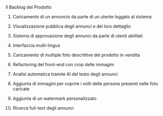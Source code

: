 Il Backlog del Prodotto

1. Caricamento di un annuncio da parte di
un utente loggato al sistema

2. Visualizzazione pubblica degli annunci e
del loro dettaglio

3. Sistema di approvazione degli annunci
da parte di utenti abilitati

4. Interfaccia multi-lingua

5. Caricamento di multiple foto descrittive
del prodotto in vendita

6. Refactoring del front-end con crop delle
immagini

7. Analisi automatica tramite Al del testo degli
annunci

8. Aggiunta di immagini per coprire i volti
delle persone presenti nelle foto caricate

9. Aggiunta di un watermark personalizzato

10. Ricerca full-text degli annunci